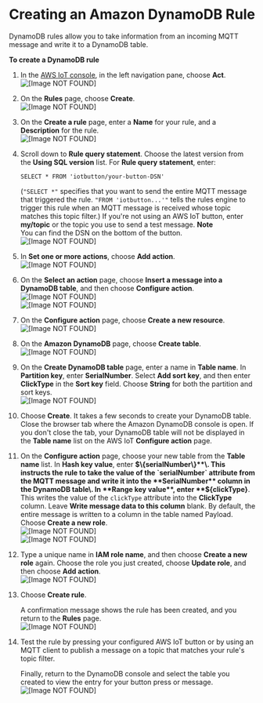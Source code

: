 # Creating an Amazon DynamoDB Rule<a name="iot-ddb-rule"></a>

DynamoDB rules allow you to take information from an incoming MQTT message and write it to a DynamoDB table\. 

**To create a DynamoDB rule**

1. In the [AWS IoT console](https://console.aws.amazon.com/iot/home), in the left navigation pane, choose **Act**\.  
![\[Image NOT FOUND\]](http://alpha-docs-aws.amazon.com/iot/latest/developerguide/images/choose-rules.png)

1. On the **Rules** page, choose **Create**\.  
![\[Image NOT FOUND\]](http://alpha-docs-aws.amazon.com/iot/latest/developerguide/images/dashboard-rules.png)

1. On the **Create a rule** page, enter a **Name** for your rule, and a **Description** for the rule\.  
![\[Image NOT FOUND\]](http://alpha-docs-aws.amazon.com/iot/latest/developerguide/images/create-a-ddb-rule.png)

1. Scroll down to **Rule query statement**\. Choose the latest version from the **Using SQL version** list\. For **Rule query statement**, enter: 

   ```
   SELECT * FROM 'iotbutton/your-button-DSN'
   ```

   \(`"SELECT *"` specifies that you want to send the entire MQTT message that triggered the rule\. `"FROM 'iotbutton...'"` tells the rules engine to trigger this rule when an MQTT message is received whose topic matches this topic filter\.\) If you're not using an AWS IoT button, enter **my/topic** or the topic you use to send a test message\.
**Note**  
You can find the DSN on the bottom of the button\.  
![\[Image NOT FOUND\]](http://alpha-docs-aws.amazon.com/iot/latest/developerguide/images/rule-query-ddb.png)

1. In **Set one or more actions**, choose **Add action**\.   
![\[Image NOT FOUND\]](http://alpha-docs-aws.amazon.com/iot/latest/developerguide/images/rule-add-action.png)

1. On the **Select an action** page, choose **Insert a message into a DynamoDB table**, and then choose **Configure action**\.  
![\[Image NOT FOUND\]](http://alpha-docs-aws.amazon.com/iot/latest/developerguide/images/select-an-action-ddb.png)  
![\[Image NOT FOUND\]](http://alpha-docs-aws.amazon.com/iot/latest/developerguide/images/choose-configure-action.png)

1. On the **Configure action** page, choose **Create a new resource**\.  
![\[Image NOT FOUND\]](http://alpha-docs-aws.amazon.com/iot/latest/developerguide/images/configure-action-ddb-entry.png)

1. On the **Amazon DynamoDB** page, choose **Create table**\.  
![\[Image NOT FOUND\]](http://alpha-docs-aws.amazon.com/iot/latest/developerguide/images/dynamodb-welcome.png)

1. On the **Create DynamoDB table** page, enter a name in **Table name**\. In **Partition key**, enter **SerialNumber**\. Select **Add sort key**, and then enter **ClickType** in the **Sort key** field\. Choose **String** for both the partition and sort keys\.  
![\[Image NOT FOUND\]](http://alpha-docs-aws.amazon.com/iot/latest/developerguide/images/create-ddb-table.png)

1. Choose **Create**\. It takes a few seconds to create your DynamoDB table\. Close the browser tab where the Amazon DynamoDB console is open\. If you don't close the tab, your DynamoDB table will not be displayed in the **Table name** list on the AWS IoT **Configure action** page\.

1. On the **Configure action** page, choose your new table from the **Table name** list\. In **Hash key value**, enter **$\{serialNumber\}**\. This instructs the rule to take the value of the `serialNumber` attribute from the MQTT message and write it into the **SerialNumber** column in the DynamoDB table\. In **Range key value**, enter **$\{clickType\}**\. This writes the value of the `clickType` attribute into the **ClickType** column\. Leave **Write message data to this column** blank\. By default, the entire message is written to a column in the table named Payload\. Choose **Create a new role**\.  
![\[Image NOT FOUND\]](http://alpha-docs-aws.amazon.com/iot/latest/developerguide/images/configure-action-with-resource.png)  
![\[Image NOT FOUND\]](http://alpha-docs-aws.amazon.com/iot/latest/developerguide/images/create-new-role-ddb.png)

1. Type a unique name in **IAM role name**, and then choose **Create a new role** again\. Choose the role you just created, choose **Update role**, and then choose **Add action**\.  
![\[Image NOT FOUND\]](http://alpha-docs-aws.amazon.com/iot/latest/developerguide/images/create-new-role-ddb-2.png)

1. Choose **Create rule**\.

   A confirmation message shows the rule has been created, and you return to the **Rules** page\.  
![\[Image NOT FOUND\]](http://alpha-docs-aws.amazon.com/iot/latest/developerguide/images/create-rule-for-ddb-final.png)

1. Test the rule by pressing your configured AWS IoT button or by using an MQTT client to publish a message on a topic that matches your rule's topic filter\. 

   Finally, return to the DynamoDB console and select the table you created to view the entry for your button press or message\.  
![\[Image NOT FOUND\]](http://alpha-docs-aws.amazon.com/iot/latest/developerguide/images/ddb-table-example.png)
